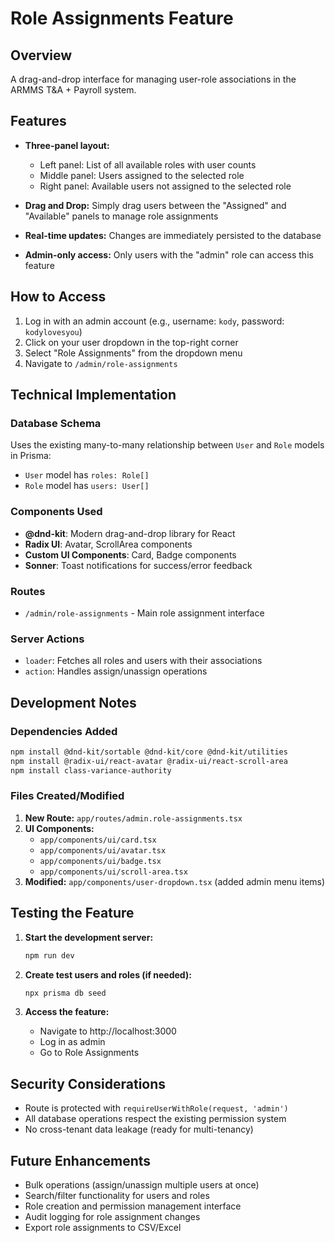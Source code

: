 # Role Assignments Feature

## Overview

A drag-and-drop interface for managing user-role associations in the ARMMS T&A +
Payroll system.

## Features

- **Three-panel layout:**
  - Left panel: List of all available roles with user counts
  - Middle panel: Users assigned to the selected role
  - Right panel: Available users not assigned to the selected role

- **Drag and Drop:** Simply drag users between the "Assigned" and "Available"
  panels to manage role assignments

- **Real-time updates:** Changes are immediately persisted to the database

- **Admin-only access:** Only users with the "admin" role can access this
  feature

## How to Access

1. Log in with an admin account (e.g., username: `kody`, password:
   `kodylovesyou`)
2. Click on your user dropdown in the top-right corner
3. Select "Role Assignments" from the dropdown menu
4. Navigate to `/admin/role-assignments`

## Technical Implementation

### Database Schema

Uses the existing many-to-many relationship between `User` and `Role` models in
Prisma:

- `User` model has `roles: Role[]`
- `Role` model has `users: User[]`

### Components Used

- **@dnd-kit**: Modern drag-and-drop library for React
- **Radix UI**: Avatar, ScrollArea components
- **Custom UI Components**: Card, Badge components
- **Sonner**: Toast notifications for success/error feedback

### Routes

- `/admin/role-assignments` - Main role assignment interface

### Server Actions

- `loader`: Fetches all roles and users with their associations
- `action`: Handles assign/unassign operations

## Development Notes

### Dependencies Added

```bash
npm install @dnd-kit/sortable @dnd-kit/core @dnd-kit/utilities
npm install @radix-ui/react-avatar @radix-ui/react-scroll-area
npm install class-variance-authority
```

### Files Created/Modified

1. **New Route:** `app/routes/admin.role-assignments.tsx`
2. **UI Components:**
   - `app/components/ui/card.tsx`
   - `app/components/ui/avatar.tsx`
   - `app/components/ui/badge.tsx`
   - `app/components/ui/scroll-area.tsx`
3. **Modified:** `app/components/user-dropdown.tsx` (added admin menu items)

## Testing the Feature

1. **Start the development server:**

   ```bash
   npm run dev
   ```

2. **Create test users and roles (if needed):**

   ```bash
   npx prisma db seed
   ```

3. **Access the feature:**
   - Navigate to http://localhost:3000
   - Log in as admin
   - Go to Role Assignments

## Security Considerations

- Route is protected with `requireUserWithRole(request, 'admin')`
- All database operations respect the existing permission system
- No cross-tenant data leakage (ready for multi-tenancy)

## Future Enhancements

- Bulk operations (assign/unassign multiple users at once)
- Search/filter functionality for users and roles
- Role creation and permission management interface
- Audit logging for role assignment changes
- Export role assignments to CSV/Excel
